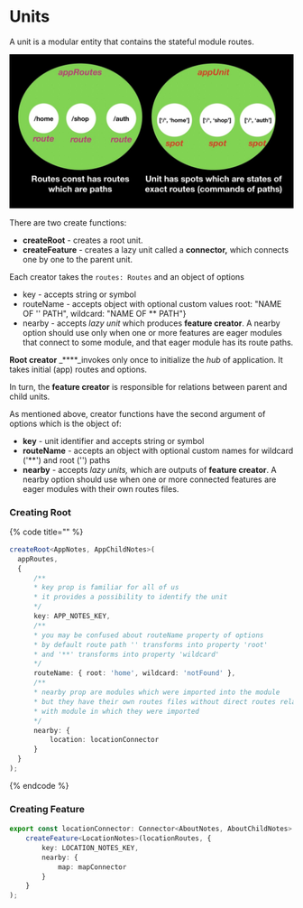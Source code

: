 # Units

A unit is a modular entity that contains the stateful module routes.

![](../.gitbook/assets/unit.jpg)

There are two create functions:

* **createRoot** - creates a root unit.
* **createFeature** - creates a lazy unit called a **connector,** which connects one by one to the parent unit.

Each creator takes the `routes: Routes` and an object of options

* key - accepts string or symbol
* routeName - accepts object with optional custom values root: "NAME OF '' PATH", wildcard: "NAME OF \*\* PATH"}
* nearby - accepts _lazy unit_ which produces **feature creator**. A nearby option should use only when one or more features are eager modules that connect to some module, and that eager module has its route paths.

**Root creator** _****_invokes only once to initialize the _hub_ of application. It takes initial \(app\) routes and options. 

In turn, the **feature creator** is responsible for relations between parent and child units.

As mentioned above, creator functions have the second argument of options which is the object of:

* **key** - unit identifier and accepts string or symbol
* **routeName** - accepts an object with optional custom names for wildcard \('\*\*'\) and root \(''\) paths
* **nearby** - accepts _lazy units,_ which are outputs of **feature creator**. A nearby option should use when one or more connected features are eager modules with their own routes files.

### Creating Root

{% code title="" %}
```typescript
createRoot<AppNotes, AppChildNotes>(
  appRoutes, 
  {
      /**
      * key prop is familiar for all of us
      * it provides a possibility to identify the unit
      */
      key: APP_NOTES_KEY,
      /**
      * you may be confused about routeName property of options
      * by default route path '' transforms into property 'root'
      * and '**' transforms into property 'wildcard'
      */
      routeName: { root: 'home', wildcard: 'notFound' },
      /**
      * nearby prop are modules which were imported into the module
      * but they have their own routes files without direct routes relations
      * with module in which they were imported
      */
      nearby: {
          location: locationConnector
      }
  }
);
```
{% endcode %}

### Creating Feature

```typescript
export const locationConnector: Connector<AboutNotes, AboutChildNotes> = 
    createFeature<LocationNotes>(locationRoutes, { 
        key: LOCATION_NOTES_KEY,
        nearby: {
            map: mapConnector
        }
    } 
);
```

